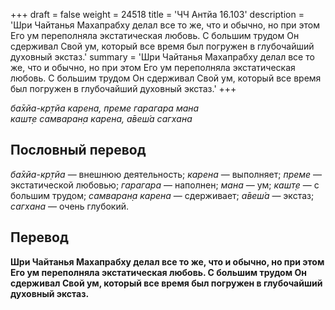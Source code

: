+++
draft = false
weight = 24518
title = 'ЧЧ Антйа 16.103'
description = 'Шри Чайтанья Махапрабху делал все то же, что и обычно, но при этом Его ум переполняла экстатическая любовь. С большим трудом Он сдерживал Свой ум, который все время был погружен в глубочайший духовный экстаз.'
summary = 'Шри Чайтанья Махапрабху делал все то же, что и обычно, но при этом Его ум переполняла экстатическая любовь. С большим трудом Он сдерживал Свой ум, который все время был погружен в глубочайший духовный экстаз.'
+++

_ба̄хйа-кр̣тйа карена, преме гарагара мана  
кашт̣е самваран̣а карена, а̄веш́а сагхана_

## Пословный перевод

_ба̄хйа_\-_кр̣тйа_ — внешнюю деятельность; _карена_ — выполняет; _преме_ — экстатической любовью; _гарагара_ — наполнен; _мана_ — ум; _кашт̣е_ — с большим трудом; _самваран̣а_ _карена_ — сдерживает; _а̄веш́а_ — экстаз; _сагхана_ — очень глубокий.

## Перевод

**Шри Чайтанья Махапрабху делал все то же, что и обычно, но при этом Его ум переполняла экстатическая любовь. С большим трудом Он сдерживал Свой ум, который все время был погружен в глубочайший духовный экстаз.**
